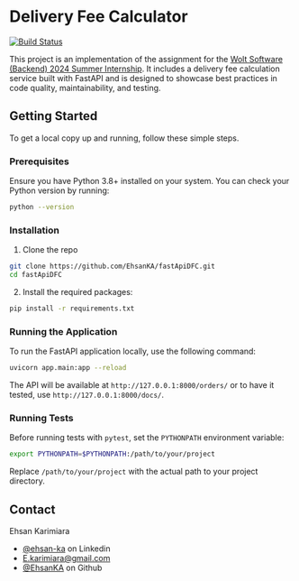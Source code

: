 # Delivery Fee Calculator

[![Build Status](https://github.com/EhsanKA/fastApiDFC/actions/workflows/main.yaml/badge.svg)](https://github.com/EhsanKA/fastApiDFC/actions/workflows/main.yaml)

This project is an implementation of the assignment for the [Wolt Software (Backend) 2024 Summer Internship](https://github.com/woltapp/engineering-internship-2024). It includes a delivery fee calculation service built with FastAPI and is designed to showcase best practices in code quality, maintainability, and testing.

## Getting Started

To get a local copy up and running, follow these simple steps.

### Prerequisites

Ensure you have Python 3.8+ installed on your system. You can check your Python version by running:

```bash
python --version
```

### Installation

1. Clone the repo

```bash
git clone https://github.com/EhsanKA/fastApiDFC.git
cd fastApiDFC
```

2. Install the required packages:
```bash
pip install -r requirements.txt
```

### Running the Application
To run the FastAPI application locally, use the following command:

```bash
uvicorn app.main:app --reload
```
The API will be available at `http://127.0.0.1:8000/orders/` or to have it tested, use `http://127.0.0.1:8000/docs/`.

### Running Tests
Before running tests with `pytest`, set the `PYTHONPATH` environment variable:

```bash
export PYTHONPATH=$PYTHONPATH:/path/to/your/project
```
Replace `/path/to/your/project` with the actual path to your project directory.

## Contact
Ehsan Karimiara 
- [@ehsan-ka](https://www.linkedin.com/in/ehsan-ka/) on Linkedin 
- E.karimiara@gmail.com
- [@EhsanKA](https://github.com/EhsanKA) on Github